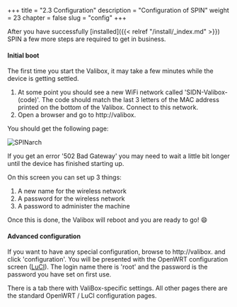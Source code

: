 +++
title = "2.3 Configuration"
description = "Configuration of SPIN"
weight = 23
chapter = false
slug = "config"
+++

After you have successfully [installed]({{< relref "/install/_index.md" >}}) SPIN a few more steps are required to get in business.


#### Initial boot

The first time you start the Valibox, it may take a few minutes while the device is getting settled.

1. At some point you should see a new WiFi network called 'SIDN-Valibox-(code)'. The code should match the last 3 letters of the MAC address printed on the bottom of the Valibox. Connect to this network.
1. Open a browser and go to http://valibox.

You should get the following page:

![SPINarch](/images/screenshot_setpass.png?width=40pc&classes=shadow "SPIN start")

If you get an error '502 Bad Gateway' you may need to wait a little bit longer until the device has finished starting up.

On this screen you can set up 3 things:

1. A new name for the wireless network
1. A password for the wireless network
1. A password to administer the machine

Once this is done, the Valibox will reboot and you are ready to go! :smile:

#### Advanced configuration
If you want to have any special configuration, browse to http://valibox. and click 'configuration'. You will be presented with the OpenWRT configuration screen ([LuCI](https://wiki.openwrt.org/doc/techref/luci#what_is_luci)). The login name there is 'root' and the password is the password you have set on first use.

There is a tab there with ValiBox-specific settings. All other pages there are the standard OpenWRT / LuCI configuration pages.
